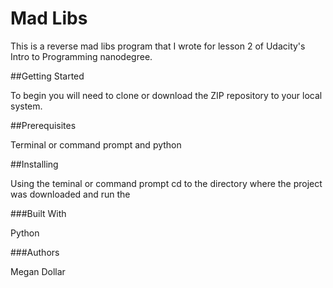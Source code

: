 # Mad Libs
This is a reverse mad libs program that I wrote for lesson 2 of Udacity's Intro to Programming nanodegree.

##Getting Started

To begin you will need to clone or download the ZIP repository to your local system. 

##Prerequisites

Terminal or command prompt and python

##Installing

Using the teminal or command prompt cd to the directory where the project was downloaded and run the 





###Built With

Python

###Authors

Megan Dollar


